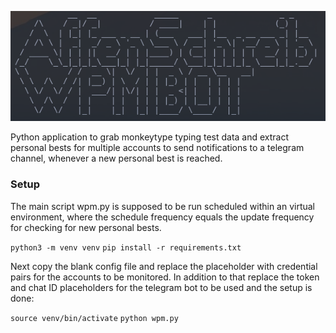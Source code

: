 ![Affenschreib WPM Bot](logo.png)

Python application to grab monkeytype typing test data and extract personal bests for multiple accounts to send notifications to a telegram channel, whenever a new personal best is reached.

### Setup

The main script wpm.py is supposed to be run scheduled within an virtual environment, where the schedule frequency equals the update frequency for checking for new personal bests.

`python3 -m venv venv`
`pip install -r requirements.txt`

Next copy the blank config file and replace the placeholder with credential pairs for the accounts to be monitored.
In addition to that replace the token and chat ID placeholders for the telegram bot to be used and the setup is done:

`source venv/bin/activate`
`python wpm.py`

